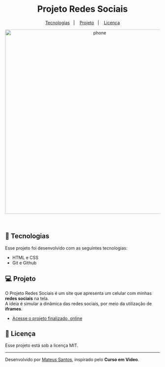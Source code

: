 <h1 align="center"> Projeto Redes Sociais </h1>

<p align="center">
  <a href="#-tecnologias">Tecnologias</a>&nbsp;&nbsp;&nbsp;|&nbsp;&nbsp;&nbsp;
  <a href="#-projeto">Projeto</a>&nbsp;&nbsp;&nbsp;|&nbsp;&nbsp;&nbsp;
  <a href="#memo-licença">Licença</a>
</p>

<p align="center">
  <img src="https://media.licdn.com/dms/image/D4D22AQHrO-p202TMTQ/feedshare-shrink_1280/0/1707573276113?e=1723680000&v=beta&t=-nt9J0_JfgmwbhI3fSdZQgps3zecpa1Vt2VAo3VAAxo" alt="phone" width="600px"></img>
</p>

<br>

## 🚀 Tecnologias

Esse projeto foi desenvolvido com as seguintes tecnologias:

- HTML e CSS
- Git e Github


## 💻 Projeto

O Projeto Redes Sociais é um site que apresenta um celular com minhas <strong>redes sociais</strong> na tela.<br>
A ideia é simular a dinâmica das redes sociais, por meio da utilização de <strong>iframes</strong>.

- [Acesse o projeto finalizado, online](https://mateusskv9.github.io/projeto-redes-sociais/)


## :memo: Licença

Esse projeto está sob a licença MIT.

---

Desenvolvido por [Mateus Santos](https://www.linkedin.com/in/mateus-santos-1a7361246/), inspirado pelo <strong>Curso em Video</strong>.

